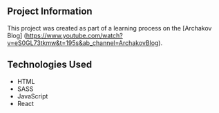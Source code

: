 ## Project Information

This project was created as part of a learning process on the [Archakov Blog] (https://www.youtube.com/watch?v=eS0GL73tkmw&t=195s&ab_channel=ArchakovBlog).


## Technologies Used

- HTML
- SASS
- JavaScript
- React

